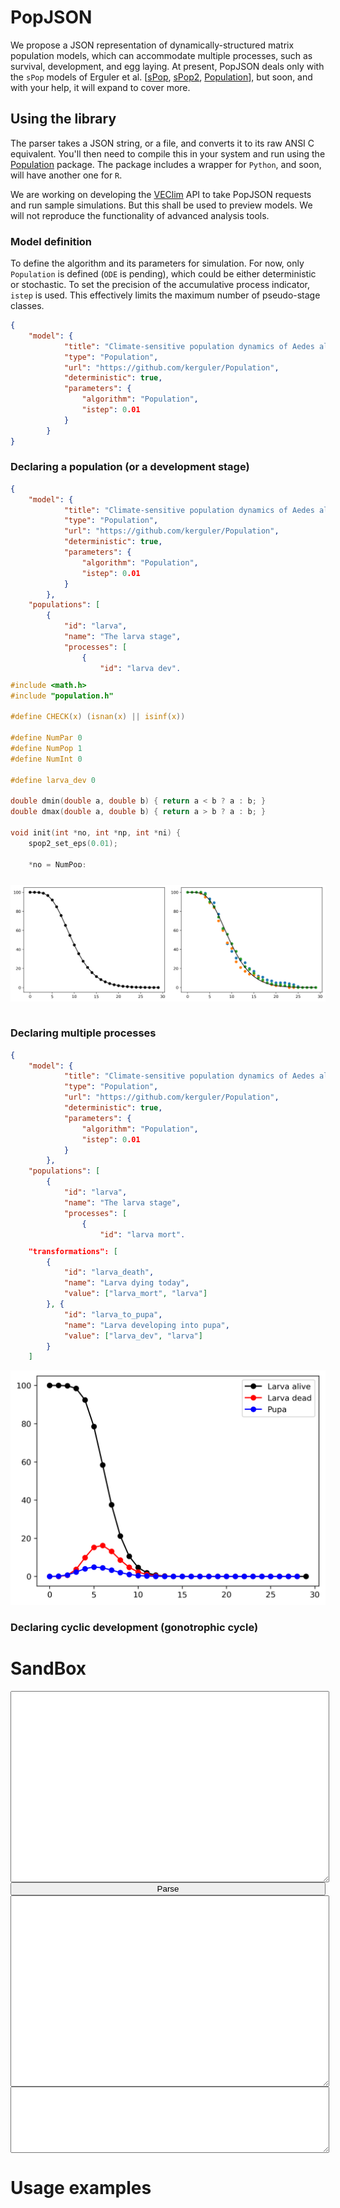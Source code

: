 <style>
r { color: Red }
o { color: Orange }
g { color: Green }
.hidden {
    display: none;
}
pre.sourceCode {
    max-height: 300px;
}
.myFigures {
    display: flex;
}
.myFigures figure {
    width: 50%;
}
.myGroup {
    display: flex;
    flex-direction: column;
    width: 100%;
}
.myError,
.myCode,
.myJSON {
    width: 100%;
    height: 300px;
}
.myError {
    color: red;
    height: 100px;
}
.sourceCode {
    overflow: auto;
}
</style>

<script src="keparser.max.js"></script>
<script>
        function process(ids=["model","output","error"]) {
            var PopJSON = require('PopJSON');
            var parser = new PopJSON.PopJSON();
            let text = document.getElementById(ids[0]).value;
            let result = parser.parse_json(text);
            document.getElementById(ids[1]).value = result.model;
            document.getElementById(ids[2]).value = result.error;
        }
</script>

# PopJSON

We propose a JSON representation of dynamically-structured matrix population models, which can accommodate multiple processes, such as survival, development, and egg laying. At present, PopJSON deals only with the <code>sPop</code> models of Erguler et al. \[<a href="https://f1000research.com/articles/7-1220/v3" target="_blank" rel="noreferrer">sPop</a>, <a href="https://www.nature.com/articles/s41598-022-15806-2" target="_blank" rel="noreferrer">sPop2</a>, <a href="https://github.com/kerguler/Population" target="_blank" rel="noreferrer">Population</a>\], but soon, and with your help, it will expand to cover more.

## Using the library

The parser takes a JSON string, or a file, and converts it to its raw ANSI C equivalent. You'll then need to compile this in your system and run using the <a href="https://github.com/kerguler/Population" target="_blank" rel="noreferrer">Population</a> package. The package includes a wrapper for <code>Python</code>, and soon, will have another one for <code>R</code>.

We are working on developing the <a href="https://VEClim.com" target="_blank" rel="noreferrer">VEClim</a> API to take PopJSON requests and run sample simulations. But this shall be used to preview models. We will not reproduce the functionality of advanced analysis tools.

### Model definition

To define the algorithm and its parameters for simulation. For now, only <code>Population</code> is defined (<code>ODE</code> is pending), which could be either deterministic or stochastic. To set the precision of the accumulative process indicator, <code>istep</code> is used. This effectively limits the maximum number of pseudo-stage classes.
```json
{
    "model": {
            "title": "Climate-sensitive population dynamics of Aedes albopictus",
            "type": "Population",
            "url": "https://github.com/kerguler/Population",
            "deterministic": true,
            "parameters": {
                "algorithm": "Population",
                "istep": 0.01
            }
        }
}
```

### Declaring a population (or a development stage)

```json
{
    "model": {
            "title": "Climate-sensitive population dynamics of Aedes albopictus",
            "type": "Population",
            "url": "https://github.com/kerguler/Population",
            "deterministic": true,
            "parameters": {
                "algorithm": "Population",
                "istep": 0.01
            }
        },
    "populations": [
        {
            "id": "larva",
            "name": "The larva stage",
            "processes": [
                {
                    "id": "larva_dev",
                    "name": "Larva development time",
                    "arbiter": "ACC_ERLANG",
                    "value": [10, 4]
                }
            ]
        }
    ]
}
```

```C
#include <math.h>
#include "population.h"

#define CHECK(x) (isnan(x) || isinf(x))

#define NumPar 0
#define NumPop 1
#define NumInt 0

#define larva_dev 0

double dmin(double a, double b) { return a < b ? a : b; }
double dmax(double a, double b) { return a > b ? a : b; }

void init(int *no, int *np, int *ni) {
    spop2_set_eps(0.01);

    *no = NumPop;
    *np = NumPar;
    *ni = NumInt;
}

void parnames(char **names, double *param, double *parmin, double *parmax) {
    char temp[NumPop+NumPar+NumInt][256] = {
        "larva",
    };

    int i;
    for (i=0; i<(NumPop+NumPar+NumInt); i++)
        names[i] = strdup(temp[i]);
}

void destroy(void) {
}

void sim(int tf, int rep, double *envir, double *pr, double *y0, double *ret, double *iret, int *success) {
    population larva;

    number num = numZERO;
    char arbiters[2];
    number key[2];
    number size_larva;
    number completed_larva[2];
    double par[2];

    arbiters[0] = ACC_ERLANG;
    key[0] = numZERO;
    arbiters[1] = STOP;
    key[1] = numZERO;
    larva = spop2_init(arbiters, DETERMINISTIC);
    if (y0[0]) { num.d = y0[0]; spop2_add(larva, key, num); }

    int TIME = 0;
    size_larva = spop2_size(larva);

    ret[0] = size_larva.d;
    if (CHECK(ret[0])) {goto endall;};
    ret += 1;

    for (TIME=1; TIME<tf; TIME++) {
        if (rep >= 0) {
                par[0] = 10;
                par[1] = 4;
                spop2_step(larva, par, &size_larva, completed_larva, 0);
        }

        ret[0] = size_larva.d;
        if (CHECK(ret[0])) {goto endall;};
        ret += 1;
        iret += 0;
    }

  endall:

    *success = TIME;
    spop2_free(&larva);
}

int main(int argc, char *argv[]) {
    return 0;
}
```

<div class="myFigures">

![Erlang-distributed larva development time](figures/ex1a.png "Deterministic - Erlang-distributed")

![Three realisations of stochastic development in 100 larvae](figures/ex1b.png "Stochastic - Erlang-distributed")

</div>

### Declaring multiple processes

```json
{
    "model": {
            "title": "Climate-sensitive population dynamics of Aedes albopictus",
            "type": "Population",
            "url": "https://github.com/kerguler/Population",
            "deterministic": true,
            "parameters": {
                "algorithm": "Population",
                "istep": 0.01
            }
        },
    "populations": [
        {
            "id": "larva",
            "name": "The larva stage",
            "processes": [
                {
                    "id": "larva_mort",
                    "name": "Larva lifetime",
                    "arbiter": "ACC_ERLANG",
                    "value": [7, 2]
                },
                {
                    "id": "larva_dev",
                    "name": "Larva development time",
                    "arbiter": "ACC_ERLANG",
                    "value": [10, 4]
                }
            ]
        }
    ],
    "transformations": [
        {
            "id": "larva_death",
            "name": "Larva dying today",
            "value": ["larva_mort", "larva"]
        }, {
            "id": "larva_to_pupa",
            "name": "Larva developing into pupa",
            "value": ["larva_dev", "larva"]
        }
    ]
}
```

```json
    "transformations": [
        {
            "id": "larva_death",
            "name": "Larva dying today",
            "value": ["larva_mort", "larva"]
        }, {
            "id": "larva_to_pupa",
            "name": "Larva developing into pupa",
            "value": ["larva_dev", "larva"]
        }
    ]
```


![Erlang-distributed larva lifetime and development time](figures/ex2a.png "Deterministic - Erlang-distributed")

### Declaring cyclic development (gonotrophic cycle)



# SandBox

<div class="myGroup">
<textarea id="model" class="myJSON">
</textarea>
<button onclick="process(['model','output','error'])">Parse</button>
<textarea id="output" class="myCode">
</textarea>
<textarea id="error" class="myError">
</textarea>
</div>

# Usage examples
